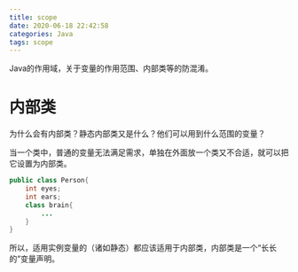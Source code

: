 ```yaml
---
title: scope
date: 2020-06-18 22:42:58
categories: Java
tags: scope
---
```


Java的作用域，关于变量的作用范围、内部类等的防混淆。

<!--more-->

# 内部类

为什么会有内部类？静态内部类又是什么？他们可以用到什么范围的变量？

当一个类中，普通的变量无法满足需求，单独在外面放一个类又不合适，就可以把它设置为内部类。

```java
public class Person{
    int eyes;
    int ears;
    class brain{
        ...
    }
}
```

所以，适用实例变量的（诸如静态）都应该适用于内部类，内部类是一个“长长的”变量声明。



